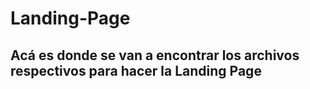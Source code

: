 # Landing-Page
## Acá es donde se van a encontrar los archivos respectivos para hacer la Landing Page

